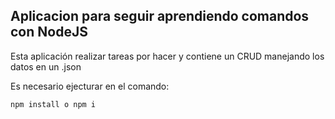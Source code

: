 ## Aplicacion para seguir aprendiendo comandos con NodeJS

Esta aplicación realizar tareas por hacer y contiene un CRUD manejando los datos en un .json

Es necesario ejecturar en el comando:

```
npm install o npm i
```